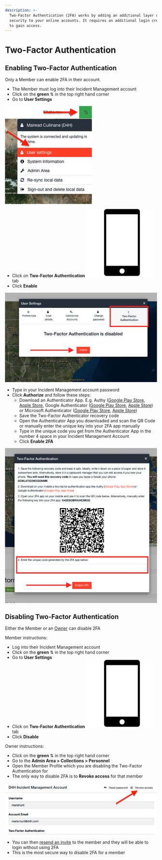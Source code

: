 ```yaml
---
description: >-
  Two-Factor Authentication (2FA) works by adding an additional layer of
  security to your online accounts. It requires an additional login credential,
  to gain access.
---
```


# Two-Factor Authentication

## Enabl**ing** Two-Factor Authentication

Only a Member can enable 2FA in their account.&#x20;

* The Member must log into their Incident Management account
* Click on the **green** ⇅ in the top right hand corner
* Go to **User Settings**

![](<../../.gitbook/assets/Screenshot 2022-03-24 at 10.18.53.png>)

* Click on **Two-Factor Authentication** <img src="../../.gitbook/assets/cell phone.png" alt="" data-size="line">tab
* Click **Enable**

![](<../../.gitbook/assets/Screen Shot 2022-03-21 at 4.34.31 PM.png>)

* Type in your Incident Management account password
* Click **Authorize** and follow these steps:
  * Download an Authenticator App. E.g. Authy ([Google Play Store](https://play.google.com/store/apps/details?id=com.authy.authy), [Apple Store](https://itunes.apple.com/ie/app/authy/id494168017), Google Authenticator ([Google Play Store](https://play.google.com/store/apps/details?id=com.google.android.apps.authenticator2), [Apple Store](https://itunes.apple.com/ie/app/google-authenticator/id388497605)) or Microsoft Authenticator ([Google Play Store](https://play.google.com/store/apps/details?id=com.azure.authenticator), [Apple Store](https://apps.apple.com/us/app/microsoft-authenticator/id983156458))
  * Save the Two-Factor Authenticator recovery code
  * Open the Authenticator App you downloaded and scan the QR Code or manually enter the unique key into your 2FA app manually
  * Type in the unique code you get from the Authenticator App in the number 4 space in your Incident Management Account
  * Click **Enable 2FA**

![](<../../.gitbook/assets/Screen Shot 2022-03-29 at 9.36.32 AM.png>)

## Disabling Two-Factor Authentication

Either the Member or an [Owner](../../user-access/permissions/) can disable 2FA

Member instructions:

* Log into their Incident Management account
* Click on the **green** ⇅ in the top right hand corner
* Go to **User Settings**
* Click on **Two-Factor Authentication** <img src="../../.gitbook/assets/cell phone.png" alt="" data-size="line">tab
* Click **Disable**

Owner instructions:

* Click on the **green** ⇅ in the top right hand corner
* Go to the **Admin Area > Collections > Personnel**
* Open the Member Profile which you are disabling the Two-Factor Authentication for
* The only way to disable 2FA is to **Revoke access** for that member

![](<../../.gitbook/assets/Screenshot 2022-03-24 at 12.05.29 1.png>)

* &#x20;You can then [resend an invite](https://support.d4h.com/incident-management/personnel/adding-personnel-in-collections) to the member and they will be able to login without using 2FA
* This is the most secure way to disable 2FA for a member
